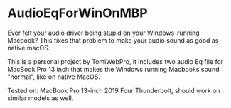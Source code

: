 # AudioEqForWinOnMBP
Ever felt your audio driver being stupid on your Windows-running Macbook? This fixes that problem to make your audio sound as good as native macOS. 

This is a personal project by TomiWebPro, it includes two audio Eq file for MacBook Pro 13 inch that makes the Windows running Macbooks sound "normal", like on native MacOS. 

Tested on: MacBook Pro 13-inch 2019 Four Thunderbolt, should work on similar models as well. 
